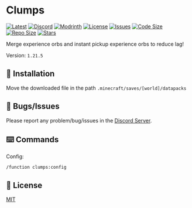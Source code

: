 # Clumps

[![Latest](https://img.shields.io/github/v/release/lullaby6/clumps-data-pack?color=blueviolet&logo=github)](https://github.com/lullaby6/clumps-data-pack/releases)
[![Discord](https://img.shields.io/discord/1327308441324097681?label=discord&color=blue&logo=discord)](https://discord.gg/5UdcDa5xNC)
[![Modrinth](https://img.shields.io/modrinth/dt/lullaby-clumps?label=modrinth&logo=modrinth)](https://modrinth.com/datapack/clumps)
[![License](https://img.shields.io/badge/license-mit-green)](https://github.com/lullaby6/clumps-data-pack/blob/main/LICENSE)
[![Issues](https://img.shields.io/github/issues/lullaby6/clumps-data-pack?color=orange&logo=github)](https://github.com/lullaby6/clumps-data-pack/issues)
[![Code Size](https://img.shields.io/github/languages/code-size/lullaby6/clumps-data-pack?color=purple&logoColor=white)](https://github.com/lullaby6/clumps-data-pack)
[![Repo Size](https://img.shields.io/github/repo-size/lullaby6/clumps-data-pack?logo=dropbox&color=red)](https://github.com/lullaby6/clumps-data-pack)
[![Stars](https://img.shields.io/github/stars/lullaby6/clumps-data-pack?logo=github&color=yellow)](https://github.com/lullaby6/clumps-data-pack/stargazers)

Merge experience orbs and instant pickup experience orbs to reduce lag!

Version: `1.21.5`

## 📂 Installation

Move the downloaded file in the path `.minecraft/saves/[world]/datapacks`

## 👾 Bugs/Issues

Please report any problem/bug/issues in the [Discord Server](https://discord.gg/5UdcDa5xNC).

## ⌨️ Commands

Config:

```mcfunction
/function clumps:config
```

## 🪪 License

[MIT](https://github.com/lullaby6/clumps-data-pack/blob/main/LICENSE)